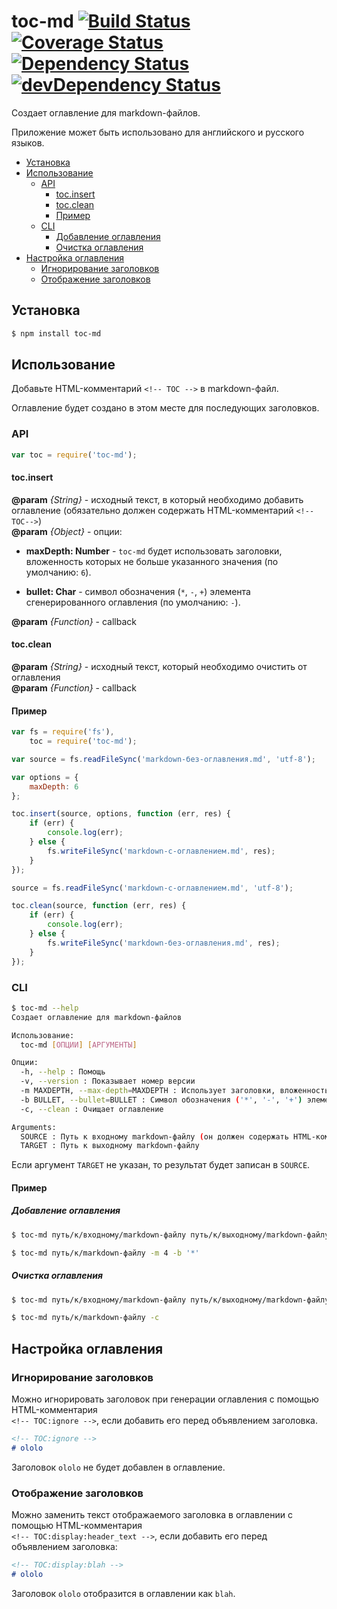 # toc-md [![Build Status](https://travis-ci.org/eGavr/toc-md.svg)](https://travis-ci.org/eGavr/toc-md) [![Coverage Status](https://img.shields.io/coveralls/eGavr/toc-md.svg)](https://coveralls.io/r/eGavr/toc-md?branch=master) [![Dependency Status](https://david-dm.org/eGavr/toc-md.svg)](https://david-dm.org/eGavr/toc-md) [![devDependency Status](https://david-dm.org/eGavr/toc-md/dev-status.svg)](https://david-dm.org/eGavr/toc-md#info=devDependencies)

Создает оглавление для markdown-файлов.

Приложение может быть использовано для английского и русского языков.

<!-- TOC -->
- [Установка](#Установка)
- [Использование](#Использование)
  - [API](#api)
    - [toc.insert](#tocinsert)
    - [toc.clean](#tocclean)
    - [Пример](#Пример)
  - [CLI](#cli)
    - [Добавление оглавления](#Добавление-оглавления)
    - [Очистка оглавления](#Очистка-оглавления)
- [Настройка оглавления](#Настройка-оглавления)
  - [Игнорирование заголовков](#Игнорирование-заголовков)
  - [Отображение заголовков](#Отображение-заголовков)

<!-- TOC END -->

## Установка

```bash
$ npm install toc-md
```

## Использование

Добавьте HTML-комментарий `<!-- TOC -->` в markdown-файл.

Оглавление будет создано в этом месте для последующих заголовков.

### API

```js
var toc = require('toc-md');
```

#### toc.insert

**@param** *{String}* - исходный текст, в который необходимо добавить оглавление (обязательно должен содержать HTML-комментарий `<!--TOC-->`)<br>
**@param** *{Object}* - опции:<br>

 * **maxDepth: Number** - `toc-md` будет использовать заголовки, вложенность которых не больше указанного значения (по умолчанию: `6`).

 * **bullet: Char** - символ обозначения (`*`, `-`, `+`) элемента сгенерированного оглавления (по умолчанию: `-`).

**@param** *{Function}* - callback

#### toc.clean

**@param** *{String}* - исходный текст, который необходимо очистить от оглавления<br>
**@param** *{Function}* - callback

#### Пример

```js
var fs = require('fs'),
    toc = require('toc-md');

var source = fs.readFileSync('markdown-без-оглавления.md', 'utf-8');

var options = {
    maxDepth: 6
};

toc.insert(source, options, function (err, res) {
    if (err) {
        console.log(err);
    } else {
        fs.writeFileSync('markdown-с-оглавлением.md', res);
    }
});

source = fs.readFileSync('markdown-с-оглавлением.md', 'utf-8');

toc.clean(source, function (err, res) {
    if (err) {
        console.log(err);
    } else {
        fs.writeFileSync('markdown-без-оглавления.md', res);
    }
});
```

### CLI

```bash
$ toc-md --help
Создает оглавление для markdown-файлов

Использование:
  toc-md [ОПЦИИ] [АРГУМЕНТЫ]

Опции:
  -h, --help : Помощь
  -v, --version : Показывает номер версии
  -m MAXDEPTH, --max-depth=MAXDEPTH : Использует заголовки, вложенность которых не больше указанного значения (по умолчанию: 6)
  -b BULLET, --bullet=BULLET : Cимвол обозначения ('*', '-', '+') элемента сгенерированного оглавления (по умолчанию: '-')
  -c, --clean : Очищает оглавление

Arguments:
  SOURCE : Путь к входному markdown-файлу (он должен содержать HTML-комментарий <!-- TOC -->) (обязательный аргумент)
  TARGET : Путь к выходному markdown-файлу
```

Если аргумент `TARGET` не указан, то результат будет записан в `SOURCE`.

<!-- TOC:ignore -->
#### Пример

##### Добавление оглавления

```bash
$ toc-md путь/к/входному/markdown-файлу путь/к/выходному/markdown-файлу --max-depth=4 --bullet='*'

$ toc-md путь/к/markdown-файлу -m 4 -b '*'
```

##### Очистка оглавления

```bash
$ toc-md путь/к/входному/markdown-файлу путь/к/выходному/markdown-файлу --clean

$ toc-md путь/к/markdown-файлу -c
```

## Настройка оглавления

### Игнорирование заголовков

Можно игнорировать заголовок при генерации оглавления с помощью HTML-комментария<br>`<!-- TOC:ignore -->`, если добавить его перед объявлением заголовка.

```md
<!-- TOC:ignore -->
# ololo
```

Заголовок `ololo` не будет добавлен в оглавление.

### Отображение заголовков

Можно заменить текст отображаемого заголовка в оглавлении с помощью HTML-комментария<br>`<!-- TOC:display:header_text -->`, если добавить его перед объявлением заголовка:

```md
<!-- TOC:display:blah -->
# ololo
```

Заголовок `ololo` отобразится в оглавлении как `blah`.
